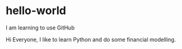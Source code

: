 # hello-world
I am learning to use GitHub

Hi Everyone,
I like to learn Python and do some financial modelling.
